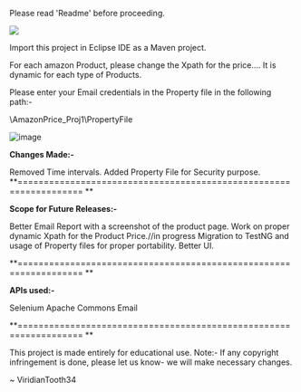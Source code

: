 
Please read 'Readme' before proceeding.

![](https://avatars.githubusercontent.com/u/40498622?v=4)

Import this project in Eclipse IDE as a Maven project.

For each amazon Product, please change the Xpath for the price.... It is dynamic for each type of Products.

Please enter your Email credentials in the Property file in the following path:-

\AmazonPrice_Proj1\PropertyFile

![image](https://user-images.githubusercontent.com/40498622/155555644-586c4e1c-67d0-48b9-aa13-00a12ed9e34d.png)

**Changes Made:-**

Removed Time intervals.
Added Property File for Security purpose.
**================================================================== **

**Scope for Future Releases:-**

Better Email Report with a screenshot of the product page.
Work on proper dynamic Xpath for the Product Price.//in progress
Migration to TestNG and usage of Property files for proper portability.
Better UI.

**================================================================== **

**APIs used:-**

Selenium
Apache Commons Email

**================================================================== **

This project is made entirely for educational use. Note:- If any copyright infringement is done, please let us know- we will make necessary changes.

~ ViridianTooth34
